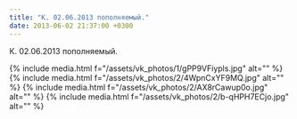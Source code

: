 ```yaml
---
title: "К. 02.06.2013 пополняемый."
date: 2013-06-02 21:37:00 +0300
---
```


К. 02.06.2013 пополняемый.


{% include media.html f="/assets/vk_photos/1/gPP9VFiypls.jpg" alt="" %}
{% include media.html f="/assets/vk_photos/2/4WpnCxYF9MQ.jpg" alt="" %}
{% include media.html f="/assets/vk_photos/2/AX8rCawup0o.jpg" alt="" %}
{% include media.html f="/assets/vk_photos/2/b-qHPH7ECjo.jpg" alt="" %}
